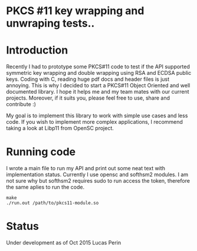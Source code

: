 PKCS #11 key wrapping and unwraping tests..
=======

# Introduction

Recently I had to prototype some PKCS#11 code to test if the API supported
symmetric key wrapping and double wrapping using RSA and ECDSA public keys.
Coding with C, reading huge pdf docs and header files is just annoying. This
is why I decided to start a PKCS#11 Object Oriented and well documented library.
I hope it helps me and my team mates with our current projects. Moreover, if
it suits you, please feel free to use, share and contribute :)

My goal is to implement this library to work with simple use cases and less code.
If you wish to implement more complex applications, I recommend taking a look at
Libp11 from OpenSC project.

# Running code

I wrote a main file to run my API and print out some neat text with implementation
status. Currently I use opensc and softhsm2 modules. I am not sure why but softhsm2
requires sudo to run access the token, therefore the same aplies to run the code.

	make
	./run.out /path/to/pkcs11-module.so


# Status
Under development as of Oct 2015 
Lucas Perin
